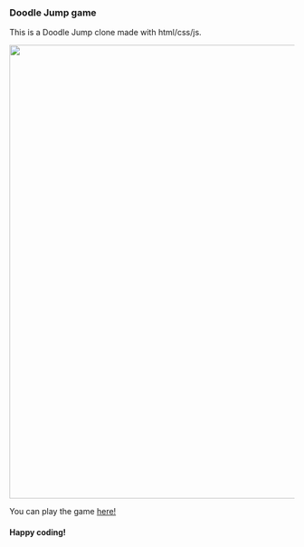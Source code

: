 <!-- ideas for improving the game

- added a message for every 50 levels cleared
- add a message of score at end
- add button to start
- change the theme after 100+ levels and maybe make faster? 
- top scores?  -->

<h3>Doodle Jump game</h3>

This is a Doodle Jump clone made with html/css/js. 

<img src="/images/doodler.gif" width="800"/>

You can play the game [here!](https://zenidith.github.io/doodleJump/)

<h4>Happy coding!</h4>

<!-- <h2>Vertical Slider</h2>

<h4>This project is a vertical sliding page which could be used for a product, a portfolio and more. There are two panels, left and right, with text on the left and a picture on the right and two buttons in the middle where the panels meet. If you push one button, the each panel moves up and down simultaneously in manner pleasing to the eye.</h4>

<img src="images/demo.gif" alt="Vertical Slider" width="800"/>

---

<h3>CSS</h3>

I put a container DIV called 'slider-container' around the left and right panels, as well as the two buttons. Then, I made sure that the container was position:relative and overflow:hidden and that the width and height were both 100vw/h to ensure taking up the entire screen real estate. 

Then I made sure both left/right slides were height:100% to ensure that they took up all of the slider-container screen real estate as well. 

<h3>JavaScript</h3>

All of the slides and buttons were put into variables to work with in the function. The slideChange function was anonymous and changed the slide up or down if those buttons were pushed. 

You can see it [here!](https://zenidith.github.io/vertical-slider/)

<h4>Happy coding!</h4> -->